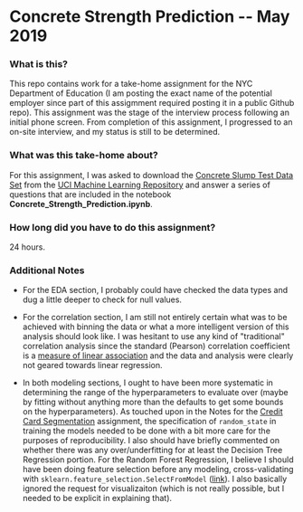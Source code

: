 # Concrete Strength Prediction -- May 2019

### What is this?

This repo contains work for a take-home assignment for the NYC Department of Education (I am posting the exact name of the potential employer since part of this assigmment required posting it in a public Github repo). This assignment was the stage of the interview process following an initial phone screen. From completion of this assignment, I progressed to an on-site interview, and my status is still to be determined.

### What was this take-home about?

For this assignment, I was asked to download the [Concrete Slump Test Data Set](https://archive.ics.uci.edu/ml/datasets/Concrete+Slump+Test) from the [UCI Machine Learning Repository](https://archive.ics.uci.edu/ml/index.php) and answer a series of questions that are included in the notebook **Concrete_Strength_Prediction.ipynb**.

### How long did you have to do this assignment?

24 hours.

### Additional Notes

* For the EDA section, I probably could have checked the data types and dug a little deeper to check for null values.

* For the correlation section, I am still not entirely certain what was to be achieved with binning the data or what a more intelligent version of this analysis should look like. I was hesitant to use any kind of "traditional" correlation analysis since the standard (Pearson) correlation coefficient is a [measure of linear association](https://www.bmj.com/about-bmj/resources-readers/publications/statistics-square-one/11-correlation-and-regression) and the data and analysis were clearly not geared towards linear regression.

* In both modeling sections, I ought to have been more systematic in determining the range of the hyperparameters to evaluate over (maybe by fitting without anything more than the defaults to get some bounds on the hyperparameters). As touched upon in the Notes for the [Credit Card Segmentation](https://github.com/douglaswlee/The-Island-of-Misfit-Takehomes/tree/master/Credit-Card-Segmentation) assignment, the specification of `random_state` in training the models needed to be done with a bit more care for the purposes of reproducibility. I also should have briefly commented on whether there was any over/underfitting for at least the Decision Tree Regression portion. For the Random Forest Regression, I believe I should have been doing feature selection before any modeling, cross-validating with `sklearn.feature_selection.SelectFromModel` ([link](https://scikit-learn.org/stable/modules/generated/sklearn.feature_selection.SelectFromModel.html)). I also basically ignored the request for visualizaiton (which is not really possible, but I needed to be explicit in explaining that).
